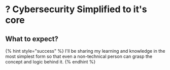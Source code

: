 # ? Cybersecurity Simplified to it's core

## What to expect?

{% hint style="success" %}
I'll be sharing my learning and knowledge in the most simplest form so that even a non-technical person can grasp the concept and logic behind it.
{% endhint %}
